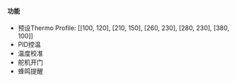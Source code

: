 #### 功能
- 预设Thermo Profile: [[100, 120], [210, 150], [260, 230], [280, 230], [380, 100]]
- PID控温
- 温度校准
- 舵机开门
- 蜂鸣提醒
